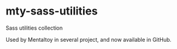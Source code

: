 mty-sass-utilities
==================

Sass utilities collection

Used by Mentaltoy in several project, and now available in GitHub.
